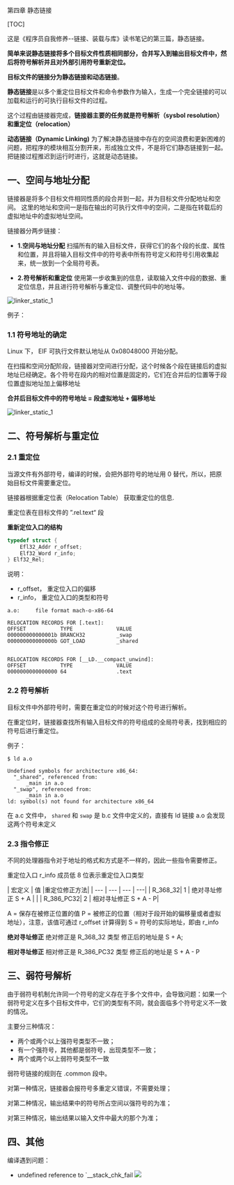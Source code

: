 第四章 静态链接

[TOC]


这是《程序员自我修养--链接、装载与库》读书笔记的第三篇，静态链接。

**简单来说静态链接将多个目标文件性质相同部分，合并写入到输出目标文件中，然后将符号解析并且对外部引用符号重新定位。**

**目标文件的链接分为静态链接和动态链接**。

**静态链接**是以多个重定位目标文件和命令参数作为输入，生成一个完全链接的可以加载和运行的可执行目标文件的过程。

这个过程由链接器完成，**链接器主要的任务就是符号解析（sysbol resolution） 和重定位（relocation）**

**动态链接（Dynamic Linking)** 为了解决静态链接中存在的空间浪费和更新困难的问题，把程序的模块相互分割开来，形成独立文件，不是将它们静态链接到一起。把链接过程推迟到运行时进行，这就是动态链接。

## 一、空间与地址分配
链接器是将多个目标文件相同性质的段合并到一起，并为目标文件分配地址和空间。
这里的地址和空间一是指在输出的可执行文件中的空间，二是指在转载后的虚拟地址中的虚拟地址空间。

链接器分两步链接：

- **1.空间与地址分配**
扫描所有的输入目标文件，获得它们的各个段的长度、属性和位置，并且将输入目标文件中的符号表中所有符号定义和符号引用收集起来，统一放到一个全局符号表。

- **2.符号解析和重定位**
使用第一步收集到的信息，读取输入文件中段的数据、重定位信息，并且进行符号解析与重定位、调整代码中的地址等。

![linker_static_1](media/linker_static_1.png)

例子：

### 1.1 符号地址的确定
Linux 下， ElF 可执行文件默认地址从 0x08048000 开始分配。

在扫描和空间分配阶段，链接器对空间进行分配，这个时候各个段在链接后的虚拟地址已经确定。各个符号在段内的相对位置是固定的，它们在合并后的位置等于段位置虚拟地址加上偏移地址

**合并后目标文件中的符号地址 = 段虚拟地址 + 偏移地址**

![linker_static_1](media/linker_static_2.png)


## 二、符号解析与重定位
### 2.1 重定位
当源文件有外部符号，编译的时候，会把外部符号的地址用 0 替代，所以，把原始目标文件需要重定位。

链接器根据重定位表（Relocation Table） 获取重定位的信息.

重定位表在目标文件的 ”.rel.text“ 段

**重新定位入口的结构**

```c
typedef struct {
    Efl32_Addr r_offset;
    Elf32_Word r_info;
} Elf32_Rel;
```
说明：

- r_offset， 重定位入口的偏移
- r_info， 重定位入口的类型和符号


```
a.o:     file format mach-o-x86-64

RELOCATION RECORDS FOR [.text]:
OFFSET           TYPE              VALUE
000000000000001b BRANCH32          _swap
000000000000000b GOT_LOAD          _shared


RELOCATION RECORDS FOR [__LD.__compact_unwind]:
OFFSET           TYPE              VALUE
0000000000000000 64                .text
```

### 2.2 符号解析
目标文件中外部符号时，需要在重定位的时候对这个符号进行解析。

在重定位时，链接器查找所有输入目标文件的符号组成的全局符号表，找到相应的符号后进行重定位。

例子：

```
$ ld a.o

Undefined symbols for architecture x86_64:
  "_shared", referenced from:
      _main in a.o
  "_swap", referenced from:
      _main in a.o
ld: symbol(s) not found for architecture x86_64
```
在 a.c 文件中， `shared` 和  `swap` 是 b.c 文件中定义的，直接有 ld 链接 a.o 会发现这两个符号未定义

### 2.3 指令修正
不同的处理器指令对于地址的格式和方式是不一样的，因此一些指令需要修正。

重定位入口 r_info 成员低 8 位表示重定位入口类型

 
| 宏定义 | 值 |重定位修正方法|
| --- | --- | --- | ---|
| R_368_32| 1 | 绝对寻址修正 S + A | |
| R_386_PC32| 2 | 相对寻址修正 S + A - P|

A = 保存在被修正位置的值
P = 被修正的位置（相对于段开始的偏移量或者虚拟地址），注意，该值可通过 r_offset 计算得到
S = 符号的实际地址，即由 r_info

**绝对寻址修正**
绝对修正是 R_368_32 类型
修正后的地址是 S +  A;

**相对寻址修正**
相对修正是 R_386_PC32 类型
修正后的地址是 S + A - P

## 三、弱符号解析
由于弱符号机制允许同一个符号的定义存在于多个文件中，会导致问题：如果一个弱符号定义在多个目标文件中，它们的类型有不同，就会面临多个符号定义不一致的情况。

主要分三种情况：

- 两个或两个以上强符号类型不一致；
- 有一个强符号，其他都是弱符号，出现类型不一致；
- 两个或两个以上弱符号类型不一致

弱符号链接的规则在 .common 段中。

对第一种情况，链接器会报符号多重定义错误，不需要处理；

对第二种情况，输出结果中的符号所占空间以强符号的为准；

对第三种情况，输出结果以输入文件中最大的那个为准；


## 四、其他
编译遇到问题：
- undefined reference to `__stack_chk_fail
![](media/16175201373205.jpg)

